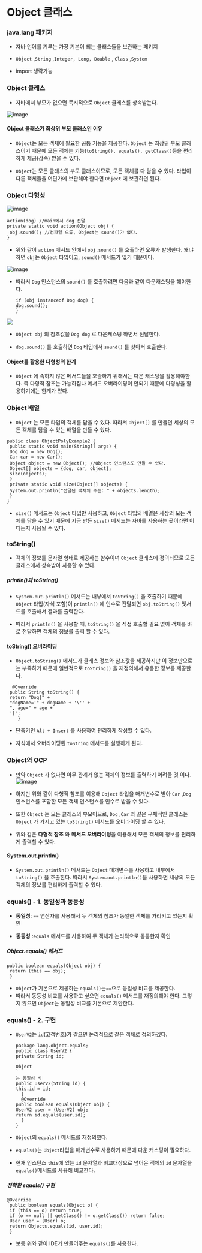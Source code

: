 # Object 클래스

### java.lang 패키지

- 자바 언어를 기루는 가장 기본이 되는 클래스들을 보관하는 패키지

- ```Object``` ,```String``` ,```Integer, Long, Double``` , ```Class``` ,```System```

- import 생략가능

### Object 클래스

- 자바에서 부모가 없으면 묵시적으로 ```Object``` 클래스를 상속받는다.

![image](https://github.com/user-attachments/assets/ff755cb2-6de9-4f9d-9634-34ed95b648f5)

#### Object 클래스가 최상위 부모 클래스인 이유

- ```Object```는 모든 객체에 필요한 공통 기능을 제공한다. ```Object``` 는 최상위 부모 클래스이기 때문에 모든 객체는 기능(```toString(), equals(), getClass()```등을 편리하게 제공(상속) 받을 수 있다.

- ```Object```는 모든 클래스의 부모 클래스이므로, 모든 객체를 다 담을 수 있다. 타입이 다른 객체들을 어딘가에 보관해야 한다면 ```Object``` 에 보관하면 된다.

### Object 다형성

![image](https://github.com/user-attachments/assets/50223d73-1c26-47f2-a92c-0f28272f9223)

```
action(dog) //main에서 dog 전달
private static void action(Object obj) {
 obj.sound(); //컴파일 오류, Object는 sound()가 없다.
}
```

- 위와 같이 ```action``` 메서드 안에서 ```obj.sound()``` 를 호출하면 오류가 발생한다. 왜냐하면 ```obj```는 ```Object``` 타입이고, ```sound()``` 메서드가 없기 때문이다.

![image](https://github.com/user-attachments/assets/48a4b40f-94fd-4524-b6fe-749613e2fdfb)

- 따라서 ```Dog``` 인스턴스의 ```sound()``` 를 호출하려면 다음과 같이 다운캐스팅을 해야한다.
  
  ```
  if (obj instanceof Dog dog) {
  dog.sound();
  }
  ```

![](C:\Users\SSAFY\AppData\Roaming\marktext\images\2024-11-04-11-38-03-image.png)

- ```Object obj``` 의 참조값을 ```Dog dog``` 로 다운캐스팅 하면서 전달한다.

- ```dog.sound()``` 를 호출하면 ```Dog``` 타입에서 ```sound()``` 를 찾아서 호출한다.

#### Object를 활용한 다형성의 한계

- ```Object``` 에 속하지 않은 메서드들을 호출하기 위해서는 다운 캐스팅을 활용해야한다. 즉 다형적 참조는 가능하짐나 메서드 오버라이딩이 안되기 때문에 다형성을 활용하기에는 한계가 있다.

### Object 배열

- ```Object``` 는 모든 타입의 객체를 담을 수 있다. 따라서 ```Object[]``` 를 만들면 세상의 모든 객체를 담을 수 있는 배열을 만들 수 있다. 

```
public class ObjectPolyExample2 {
 public static void main(String[] args) {
 Dog dog = new Dog();
 Car car = new Car();
 Object object = new Object(); //Object 인스턴스도 만들 수 있다.
 Object[] objects = {dog, car, object};
 size(objects);
 }
 private static void size(Object[] objects) {
 System.out.println("전달된 객체의 수는: " + objects.length);
 }
}
```

- ```size()``` 메서드는 ```Object``` 타입만 사용하고, ```Object``` 타입의 배열은 세상의 모든 객체를 담을 수 있기 때문에 지금 만든 ```size()``` 메서드는 자바를 사용하는 곳이라면 어디든지 사용될 수 있다.

### toString()

- 객체의 정보를 문자열 형태로 제공하는 함수이며 ```Object``` 클래스에 정의되므로 모든 클래스에서 상속받아 사용할 수 있다.

##### println()과 toString()

- ```System.out.println()``` 메서드는 내부에서 ```toString()``` 을 호출하기 때문에 ```Object``` 타입(자식 포함)이 ```println()``` 에 인수로 전달되면 ```obj.toString()``` 멧서드를 호출해서 결과를 출력한다.

- 따라서 ```println()``` 을 사용할 때, ```toString()``` 을 직접 호출할 필요 없이 객체를 바로 전달하면 객체의 정보를 출력 할 수 있다.

#### toString() 오버라이딩

- ```Object.toString()``` 메서드가 클래스 정보와 참조값을 제공하지만 이 정보만으로는 부족하기 때문에 일반적으로 ```toString()``` 을 재정의해서 유용한 정보를 제공한다.

```
  @Override
 public String toString() {
 return "Dog{" +
 "dogName='" + dogName + '\'' +
 ", age=" + age +
 '}';
    }
```

- 단축키인 ```Alt + Insert``` 를 사용하여 편리하게 작성할 수 있다.

- 자식에서 오버라이딩된 ```toString``` 메서드를 실행하게 된다.

### Object와 OCP

- 만약 ```Object``` 가 없다면 아무 관계가 없는 객체의 정보를 출력하기 어려울 것 이다.
  ![image](https://github.com/user-attachments/assets/2aadd050-e568-4f4a-8027-47cc6f5b9c43)

- 하지만 위와 같이 다형적 참조를 이용해 ```Object``` 타입을 매개변수로 받아 ```Car``` ,```Dog``` 인스턴스를 포함한 모든 객체 인스턴스를 인수로 받을 수 있다.

- 또한 ```Object``` 는 모든 클래스의 부모이므로, ```Dog``` ,```Car``` 와 같은 구체적인 클래스는 ```Object``` 가 가지고 있는 ```toString()``` 메서드를 오버라이딩 할 수 있다.  

- 위와 같은 **다형적 참조** 와 **메서드 오버라이딩**을 이용해서 모든 객체의 정보를 편리하게 출력할 수 있다.

#### System.out.println()

- ```System.out.println()``` 메서드는 ```Object``` 매개변수를 사용하고 내부에서 ```toString()``` 을 호출한다. 따라서 ```System.out.println()```을 사용하면 세상의 모든 객체의 정보를 편리하게 출력할 수 있다. 

### equals() - 1. 동일성과 동등성

- **동일성**: ```==``` 연산자를 사용해서 두 객체의 참조가 동일한 객체를 가리키고 있는지 확인

- **동등성** :```equals``` 메서드를 사용하여 두 객체가 논리적으로 동등한지 확인

##### Object.equals() 메서드

```
public boolean equals(Object obj) {
 return (this == obj);
 }
```

- ```Object```가 기본으로 제공하는 ```equals()```는```==```으로 동일성 비교를 제공한다.
- 따라서 동등성 비교를 사용하고 싶으면 ```equals()``` 메서드를 재정의해야 한다. 그렇지 않으면 ```Object```는 동일성 비교를 기본으로 제안한다.

### equals() - 2. 구현

- ```UserV2```는 ```id```(고객번호)가 같으면 논리적으로 같은 객체로 정의하겠다.
  
  ```
  package lang.object.equals;
  public class UserV2 {
  private String id;
  `
  Object
  `
  는 동일성 비
  public UserV2(String id) {
  this.id = id;
    }
    @Override
  public boolean equals(Object obj) {
  UserV2 user = (UserV2) obj;
  return id.equals(user.id);
    }
  }
  ```

- ```Object```의 ```equals()``` 메서드를 재정의했다.

- ```equals()```는 ```Object```타입을 매개변수로 사용하기 때문에 다운 캐스팅이 필요하다.

- 현재 인스턴스 ```this```에 있는 ```id``` 문자열과 비교대상으로 넘어온 객체의 ```id``` 문자열을 ```equals()```메서드를 사용해 비교한다.

##### 정확한 equals() 구현

```
@Override
 public boolean equals(Object o) {
 if (this == o) return true;
 if (o == null || getClass() != o.getClass()) return false;
 User user = (User) o;
 return Objects.equals(id, user.id);
 }
```

- 보통 위와 같이 IDE가 만들어주는 ```equals()```를 사용한다. 
